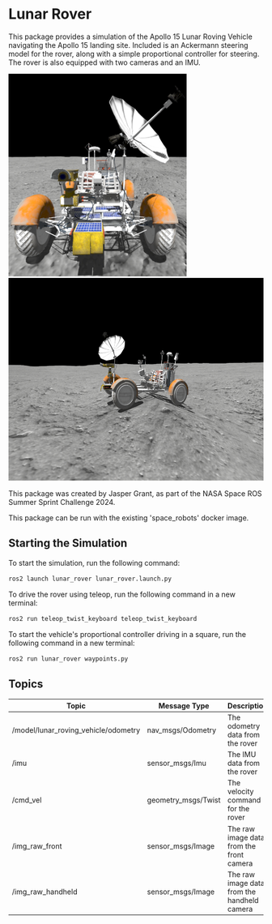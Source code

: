 # Lunar Rover
This package provides a simulation of the Apollo 15 Lunar Roving Vehicle navigating the Apollo 15 landing site. Included is an Ackermann steering model for the rover, along with a simple proportional controller for steering. The rover is also equipped with two cameras and an IMU.

<img src="img/LRV_front_view.png" height="400">
<img src="img/LRV_side_view.png" height="400">


This package was created by Jasper Grant, as part of the NASA Space ROS Summer Sprint Challenge 2024.

This package can be run with the existing 'space_robots' docker image.

## Starting the Simulation

To start the simulation, run the following command:

```bash
ros2 launch lunar_rover lunar_rover.launch.py
```

To drive the rover using teleop, run the following command in a new terminal:

```bash
ros2 run teleop_twist_keyboard teleop_twist_keyboard
```

To start the vehicle's proportional controller driving in a square, run the following command in a new terminal:

```bash
ros2 run lunar_rover waypoints.py
```

## Topics

| Topic | Message Type | Description |
|-------|--------------|-------------|
| /model/lunar_roving_vehicle/odometry | nav_msgs/Odometry | The odometry data from the rover |
| /imu | sensor_msgs/Imu | The IMU data from the rover |
| /cmd_vel | geometry_msgs/Twist | The velocity command for the rover |
| /img_raw_front | sensor_msgs/Image | The raw image data from the front camera |
| /img_raw_handheld | sensor_msgs/Image | The raw image data from the handheld camera |